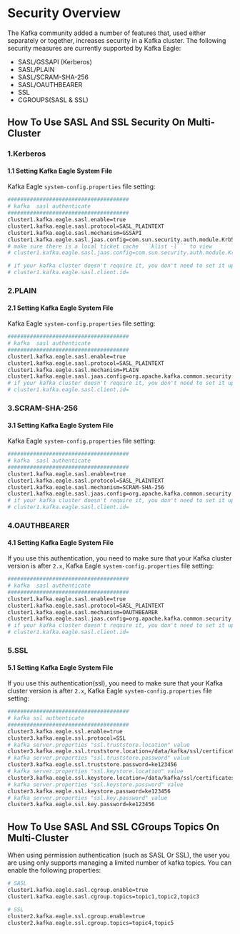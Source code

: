 # Security Overview
The Kafka community added a number of features that, used either separately or together, increases security in a Kafka cluster. The following security measures are currently supported by Kafka Eagle:
* SASL/GSSAPI (Kerberos)
* SASL/PLAIN
* SASL/SCRAM-SHA-256
* SASL/OAUTHBEARER
* SSL
* CGROUPS(SASL & SSL)

## How To Use SASL And SSL Security On Multi-Cluster
### 1.Kerberos
#### 1.1 Setting Kafka Eagle System File
Kafka Eagle ```system-config.properties``` file setting:

```bash
######################################
# kafka  sasl authenticate
######################################
cluster1.kafka.eagle.sasl.enable=true
cluster1.kafka.eagle.sasl.protocol=SASL_PLAINTEXT
cluster1.kafka.eagle.sasl.mechanism=GSSAPI
cluster1.kafka.eagle.sasl.jaas.config=com.sun.security.auth.module.Krb5LoginModule required useKeyTab=true storeKey=true keyTab="/etc/security/keytabs/kafka_client.keytab" principal="kafka-eagle.org@EXAMPLE.COM";
# make sure there is a local ticket cache ```klist -l``` to view
# cluster1.kafka.eagle.sasl.jaas.config=com.sun.security.auth.module.Krb5LoginModule required useTicketCache=true renewTicket=true serviceName="kafka-eagle.org";

# if your kafka cluster doesn't require it, you don't need to set it up
# cluster1.kafka.eagle.sasl.client.id=
```

### 2.PLAIN
#### 2.1 Setting Kafka Eagle System File
Kafka Eagle ```system-config.properties``` file setting:

```bash
######################################
# kafka  sasl authenticate
######################################
cluster1.kafka.eagle.sasl.enable=true
cluster1.kafka.eagle.sasl.protocol=SASL_PLAINTEXT
cluster1.kafka.eagle.sasl.mechanism=PLAIN
cluster1.kafka.eagle.sasl.jaas.config=org.apache.kafka.common.security.plain.PlainLoginModule required username="kafka" password="kafka-eagle";
# if your kafka cluster doesn't require it, you don't need to set it up
# cluster1.kafka.eagle.sasl.client.id=
```

### 3.SCRAM-SHA-256
#### 3.1 Setting Kafka Eagle System File
Kafka Eagle ```system-config.properties``` file setting:

```bash
######################################
# kafka  sasl authenticate
######################################
cluster1.kafka.eagle.sasl.enable=true
cluster1.kafka.eagle.sasl.protocol=SASL_PLAINTEXT
cluster1.kafka.eagle.sasl.mechanism=SCRAM-SHA-256
cluster1.kafka.eagle.sasl.jaas.config=org.apache.kafka.common.security.scram.ScramLoginModule required username="kafka" password="kafka-eagle";
# if your kafka cluster doesn't require it, you don't need to set it up
# cluster1.kafka.eagle.sasl.client.id=
```

### 4.OAUTHBEARER
#### 4.1 Setting Kafka Eagle System File
If you use this authentication, you need to make sure that your Kafka cluster version is after ```2.x```, Kafka Eagle ```system-config.properties``` file setting:

```bash
######################################
# kafka  sasl authenticate
######################################
cluster1.kafka.eagle.sasl.enable=true
cluster1.kafka.eagle.sasl.protocol=SASL_PLAINTEXT
cluster1.kafka.eagle.sasl.mechanism=OAUTHBEARER
cluster1.kafka.eagle.sasl.jaas.config=org.apache.kafka.common.security.oauthbearer.OAuthBearerLoginModule required unsecuredLoginStringClaim_sub="kafka-eagle";
# if your kafka cluster doesn't require it, you don't need to set it up
# cluster1.kafka.eagle.sasl.client.id=
```

### 5.SSL
#### 5.1 Setting Kafka Eagle System File
If you use this authentication(ssl), you need to make sure that your Kafka cluster version is after ```2.x```, Kafka Eagle ```system-config.properties``` file setting:

```bash
######################################
# kafka ssl authenticate
######################################
cluster3.kafka.eagle.ssl.enable=true
cluster3.kafka.eagle.ssl.protocol=SSL
# kafka server.properties "ssl.truststore.location" value
cluster3.kafka.eagle.ssl.truststore.location=/data/kafka/ssl/certificates/kafka.truststore
# kafka server.properties "ssl.truststore.password" value
cluster3.kafka.eagle.ssl.truststore.password=ke123456
# kafka server.properties "ssl.keystore.location" value
cluster3.kafka.eagle.ssl.keystore.location=/data/kafka/ssl/certificates/kafka.keystore
# kafka server.properties "ssl.keystore.password" value
cluster3.kafka.eagle.ssl.keystore.password=ke123456
# kafka server.properties "ssl.key.password" value
cluster3.kafka.eagle.ssl.key.password=ke123456
```

## How To Use SASL And SSL CGroups Topics On Multi-Cluster
When using permission authentication (such as SASL Or SSL), the user you are using only supports managing a limited number of kafka topics. You can enable the following properties:

```bash
# SASL
cluster1.kafka.eagle.sasl.cgroup.enable=true
cluster1.kafka.eagle.sasl.cgroup.topics=topic1,topic2,topic3

# SSL
cluster2.kafka.eagle.ssl.cgroup.enable=true
cluster2.kafka.eagle.ssl.cgroup.topics=topic4,topic5
```
